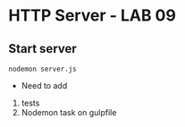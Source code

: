 # HTTP Server - LAB 09
## Start server
 ```nodemon server.js```
  - Need to add
 1. tests
 2. Nodemon task on gulpfile

